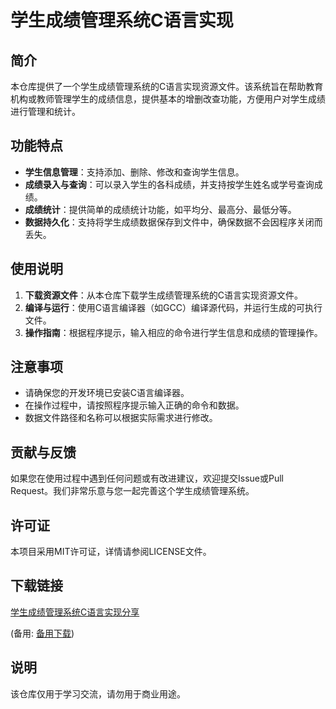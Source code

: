 # 学生成绩管理系统C语言实现

## 简介

本仓库提供了一个学生成绩管理系统的C语言实现资源文件。该系统旨在帮助教育机构或教师管理学生的成绩信息，提供基本的增删改查功能，方便用户对学生成绩进行管理和统计。

## 功能特点

- **学生信息管理**：支持添加、删除、修改和查询学生信息。
- **成绩录入与查询**：可以录入学生的各科成绩，并支持按学生姓名或学号查询成绩。
- **成绩统计**：提供简单的成绩统计功能，如平均分、最高分、最低分等。
- **数据持久化**：支持将学生成绩数据保存到文件中，确保数据不会因程序关闭而丢失。

## 使用说明

1. **下载资源文件**：从本仓库下载学生成绩管理系统的C语言实现资源文件。
2. **编译与运行**：使用C语言编译器（如GCC）编译源代码，并运行生成的可执行文件。
3. **操作指南**：根据程序提示，输入相应的命令进行学生信息和成绩的管理操作。

## 注意事项

- 请确保您的开发环境已安装C语言编译器。
- 在操作过程中，请按照程序提示输入正确的命令和数据。
- 数据文件路径和名称可以根据实际需求进行修改。

## 贡献与反馈

如果您在使用过程中遇到任何问题或有改进建议，欢迎提交Issue或Pull Request。我们非常乐意与您一起完善这个学生成绩管理系统。

## 许可证

本项目采用MIT许可证，详情请参阅LICENSE文件。

## 下载链接
[学生成绩管理系统C语言实现分享](https://pan.quark.cn/s/15d2a9f73b67) 

(备用: [备用下载](https://pan.baidu.com/s/1idV9vZ2kDMQVuD47Ie65Fg?pwd=1234))

## 说明

该仓库仅用于学习交流，请勿用于商业用途。
